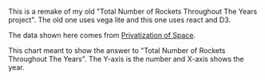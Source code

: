 This is a remake of my old "Total Number of Rockets Throughout The Years project". The old one uses vega lite and this one uses react and D3.

The data shown here comes from 
[Privatization of Space](https://gist.github.com/TaylorW43/25908e7fbe9def43d82d879c774e531d).

This chart meant to show the answer to "Total Number of Rockets Throughout The  Years". The Y-axis is the number and X-axis shows the year.